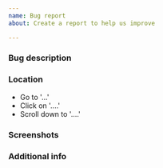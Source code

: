 ```yaml
---
name: Bug report
about: Create a report to help us improve

---
```


### Bug description

### Location
<!---Steps to reproduce the behavior/DIRECT LINK to the issue on the dev or live site:--->
*  Go to '...'
*  Click on '....'
*  Scroll down to '....'


### Screenshots

### Additional info
